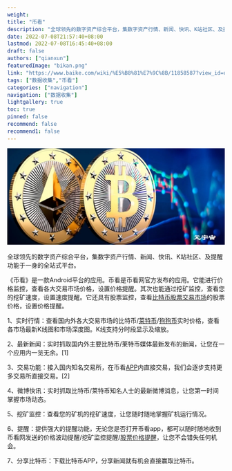 ```yaml
---
weight: 
title: "币看"
description: "全球领先的数字资产综合平台，集数字资产行情、新闻、快讯、K站社区、及提醒功能于一身的全站式平台"
date: 2022-07-08T21:57:40+08:00
lastmod: 2022-07-08T16:45:40+08:00
draft: false
authors: ["qianxun"]
featuredImage: "bikan.png"
link: "https://www.baike.com/wiki/%E5%B8%81%E7%9C%8B/11858587?view_id=up3ynw22w0000"
tags: ["数据收集","币看"]
categories: ["navigation"]
navigation: ["数据收集"]
lightgallery: true
toc: true
pinned: false
recommend: false
recommend1: false
---
```



![](c419f04f7872c16a9df5c3b0981f8d6.jpg)



全球领先的数字资产综合平台，集数字资产行情、新闻、快讯、K站社区、及提醒功能于一身的全站式平台。

《币看》是一款Android平台的应用。币看是币看网官方发布的应用。它能进行价格监控，查看各大交易市场价格，设置价格提醒。其次也能通过挖矿监控，查看您的挖矿速度，设置速度提醒。它还具有股票监控，查看[比特币](https://www.baike.com/wikiid/8800820837174040153?from=wiki_content&prd=innerlink)[股票交易市场](https://www.baike.com/wikiid/8935982308743636574?from=wiki_content&prd=innerlink)的股票价格，设置价格提醒。

1、实时行情：查看国内外各大交易市场的比特币/[莱特币](https://www.baike.com/wikiid/7546185185102921182?from=wiki_content&prd=innerlink)/[狗狗币](https://www.baike.com/wikiid/6707438689741017368?from=wiki_content&prd=innerlink)实时价格，查看各市场最新K线图和市场深度图。K线支持分时段显示及缩放。

2、最新新闻：实时抓取国内外主要比特币/莱特币媒体最新发布的新闻，让您在一个应用内一览无余。[1]

3、交易功能：接入国内知名交易所，在币看[APP](https://www.baike.com/wikiid/3884732677613954638?from=wiki_content&prd=innerlink)内直接交易，我们会逐步支持更多交易所直接交易。[2]

4、微博快讯：实时抓取比特币/莱特币知名人士的最新微博消息，让您第一时间掌握市场动态。

5、挖矿监控：查看您的矿机的挖矿速度，让您随时随地掌握矿机运行情况。

6、提醒：提供强大的提醒功能，无论您是否打开币看app，都可以随时随地收到币看网发送的价格波动提醒/挖矿监控提醒/[股票价格提醒](https://www.baike.com/wikiid/6157692834885474192?from=wiki_content&prd=innerlink)，让您不会错失任何机会。

7、分享比特币：下载比特币APP，分享新闻就有机会直接赢取比特币。